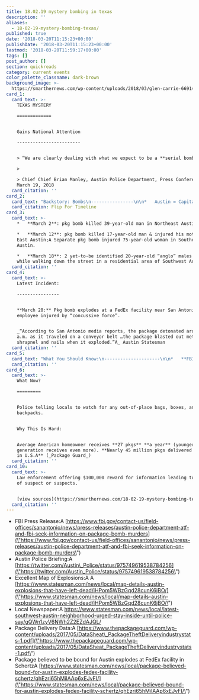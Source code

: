 ```yaml
---
title: 18.02.19 mystery bombing in texas
description: ''
aliases:
  - 18-02-19-mystery-bombing-texas/
published: true
date: '2018-03-20T11:15:23+00:00'
publishDate: '2018-03-20T11:15:23+00:00'
lastmod: '2018-03-20T11:59:17+00:00'
tags: []
post_author: []
section: quickreads
category: current events
color_palette_classname: dark-brown
background_image: >-
  https://smarthernews.com/wp-content/uploads/2018/03/glen-carrie-66914-unsplash-scaled.jpg
card_1:
  card_text: >-
    TEXAS MYSTERY

    =============


    Gains National Attention

    ------------------------


    > “We are clearly dealing with what we expect to be a **serial bomber.”**

    > 

    > Chief Chief Brian Manley, Austin Police Department, Press Conference,
    March 19, 2018
  card_citation: ''
card_2:
  card_text: "Backstory: Bombs\n----------------\n\n*   Austin = Capital city of Texas.\n*   4 separate incidents, killing 2 people in less than a month.\n*   Bombs in form of delivered pkg or suspected tripwire.\n*   First 3 victims: African-American, Next 3 victims: Different races\n*   Police havena\x19t ruled out hate crime or terrorism.\n\nFlip For Timeline"
  card_citation: Flip For Timeline
card_3:
  card_text: >-
    *   **March 2**: pkg bomb killed 39-year-old man in Northeast Austin.

    *   **March 12**: pkg bomb killed 17-year-old man & injured his mother in
    East Austin;A Separate pkg bomb injured 75-year-old woman in Southeast
    Austin.

    *   **March 18**: 2 yet-to-be identified 20-year-old “anglo” males injured
    while walking down the street in a residential area of Southwest Austin.
  card_citation: ''
card_4:
  card_text: >-
    Latest Incident:

    ----------------


    **March 20:** Pkg bomb explodes at a FedEx facility near San Antonio; one
    employee injured by “concussive force”.


    _“According to San Antonio media reports, the package detonated around 12:25
    a.m. as it traveled on a conveyor belt …the package blasted out metal
    shrapnel and nails when it exploded.”A_ Austin Statesman
  card_citation: ''
card_5:
  card_text: "What You Should Know:\n---------------------\n\n*   **FBI & ATF devoting resources** to investigation. (Important: No matter where you live, federal tax dollars flowing to solve this crime).\n*   Cops consider the tripwire bomb a a\x1C**significant change**a\x1D – because of technology & target (seemingly random people).\n*   Tripwire use also indicates a **level of sophistication**, according to law enforcement."
  card_citation: ''
card_6:
  card_text: >-
    What Now?

    =========


    Police telling locals to watch for any out-of-place bags, boxes, and
    backpacks.


    Why This Is Hard:


    Average American homeowner receives **27 pkgs** **a year** (younger
    generation receives even more). **Nearly 45 million pkgs delivered everyday
    in U.S.A** (_Package Guard_)
  card_citation: ''
card_10:
  card_text: >-
    Law enforcement offering $100,000 reward for information leading to arrest
    of suspect or suspects.


    [view sources](https://smarthernews.com/18-02-19-mystery-bombing-texas/)
  card_citation: ''
---
```

*   FBI Press Release:A [https://www.fbi.gov/contact-us/field-offices/sanantonio/news/press-releases/austin-police-department-atf-and-fbi-seek-information-on-package-bomb-murders](\"https://www.fbi.gov/contact-us/field-offices/sanantonio/news/press-releases/austin-police-department-atf-and-fbi-seek-information-on-package-bomb-murders\")
*   Austin Police Briefing:A [https://twitter.com/Austin\_Police/status/975749619538784256](\"https://twitter.com/Austin_Police/status/975749619538784256\")
*   Excellent Map of Explosions:A A [https://www.statesman.com/news/local/map-details-austin-explosions-that-have-left-dead/iHPom5WBzGqd28cunK6jBO/](\"https://www.statesman.com/news/local/map-details-austin-explosions-that-have-left-dead/iHPom5WBzGqd28cunK6jBO/\")
*   Local Newspaper:A [https://www.statesman.com/news/local/latest-southwest-austin-neighborhood-urged-stay-inside-until-police-say/gQWn1zyV6NWh2Z2EZdAJQL/  
    ](\"https://www.statesman.com/news/local/latest-southwest-austin-neighborhood-urged-stay-inside-until-police-say/gQWn1zyV6NWh2Z2EZdAJQL/\")
*   Package Delivery Data:A [https://www.thepackageguard.com/wp-content/uploads/2017/05/DataSheat\_PackageTheftDeliveryindustrystats-1.pdf](\"https://www.thepackageguard.com/wp-content/uploads/2017/05/DataSheat_PackageTheftDeliveryindustrystats-1.pdf\")
*   Package believed to be bound for Austin explodes at FedEx facility in SchertzA [https://www.statesman.com/news/local/package-believed-bound-for-austin-explodes-fedex-facility-schertz/qhEzri65hMilAAp6xEJvFI/](\"https://www.statesman.com/news/local/package-believed-bound-for-austin-explodes-fedex-facility-schertz/qhEzri65hMilAAp6xEJvFI/\")